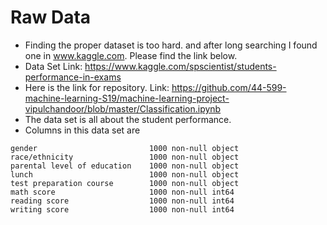 # Raw Data
* Finding the proper dataset is too hard. and after long searching I found one in www.kaggle.com. Please find the link below. 
* Data Set Link: https://www.kaggle.com/spscientist/students-performance-in-exams 
* Here is the link for repository. Link: https://github.com/44-599-machine-learning-S19/machine-learning-project-vipulchandoor/blob/master/Classification.ipynb 
* The data set is all about the student performance.
* Columns in this data set are 
```
gender                         1000 non-null object
race/ethnicity                 1000 non-null object
parental level of education    1000 non-null object
lunch                          1000 non-null object
test preparation course        1000 non-null object
math score                     1000 non-null int64
reading score                  1000 non-null int64
writing score                  1000 non-null int64
```
